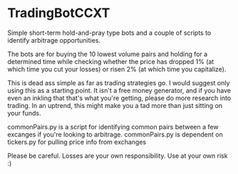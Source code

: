 # TradingBotCCXT
Simple short-term hold-and-pray type bots and a couple of scripts to identify arbitrage opportunities.

The bots are for buying the 10 lowest volume pairs and holding for a determined time while checking whether the price has dropped 1% (at which time you cut your losses) or risen 2% (at which time you capitalize). 

This is dead ass simple as far as trading strategies go. I would suggest only using this as a starting point. It isn't a free money generator, and if you have even an inkling that that's what you're getting, please do more research into trading. In an uptrend, this might make you a tad more than just sitting on your funds.

commonPairs.py is a script for identifying common pairs between a few excanges if you're looking to arbitrage.
commonPairs.py is dependent on tickers.py for pulling price info from exchanges

Please be careful. Losses are your own responsibility. Use at your own risk :)
